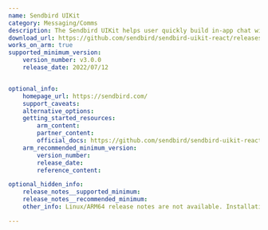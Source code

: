 ```yaml
---
name: Sendbird UIKit
category: Messaging/Comms
description: The Sendbird UIKit helps user quickly build in-app chat with customizable, pre-built UI components.
download_url: https://github.com/sendbird/sendbird-uikit-react/releases
works_on_arm: true
supported_minimum_version:
    version_number: v3.0.0
    release_date: 2022/07/12


optional_info:
    homepage_url: https://sendbird.com/
    support_caveats:
    alternative_options:
    getting_started_resources:
        arm_content:
        partner_content:
        official_docs: https://github.com/sendbird/sendbird-uikit-react?tab=readme-ov-file#installation
    arm_recommended_minimum_version:
        version_number:
        release_date:
        reference_content:

optional_hidden_info:
    release_notes__supported_minimum:
    release_notes__recommended_minimum:
    other_info: Linux/ARM64 release notes are not available. Installation and testing are done using released source code tar.

---
```


